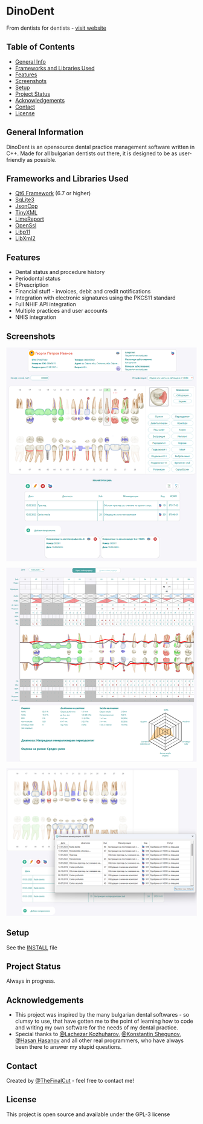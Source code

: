 # DinoDent
From dentists for dentists - [visit website](https://www.dinodent.bg/)

## Table of Contents
* [General Info](#general-information)
* [Frameworks and Libraries Used](#frameworks-and-libraries-used)
* [Features](#features)
* [Screenshots](#screenshots)
* [Setup](#setup)
* [Project Status](#project-status)
* [Acknowledgements](#acknowledgements)
* [Contact](#contact)
* [License](#license)


## General Information

DinoDent is an opensource dental practice management software written in C++. Made for all bulgarian dentists out there, it is designed to be as user-friendly as possible.


## Frameworks and Libraries Used
- [Qt6 Framework](https://www.qt.io/) (6.7 or higher)
- [SqLite3](https://github.com/sqlite/sqlite)
- [JsonCpp](https://github.com/open-source-parsers/jsoncpp)
- [TinyXML](https://sourceforge.net/projects/tinyxml/)
- [LimeReport](https://github.com/fralx/LimeReport)
- [OpenSsl](https://github.com/openssl/openssl)
- [Libp11](https://github.com/OpenSC/libp11)
- [LibXml2](https://github.com/GNOME/libxml2)



## Features
- Dental status and procedure history
- Periodontal status
- EPrescription
- Financial stuff - invoices, debit and credit notifications
- Integration with electronic signatures using the PKCS11 standard
- Full NHIF API integration
- Multiple practices and user accounts
- NHIS integration

## Screenshots

![Alt text](/screenshots/scr1.png?raw=true)

![Alt text](/screenshots/scr2.png?raw=true)

![Alt text](/screenshots/scr3.png?raw=true)

## Setup
See the [INSTALL](INSTALL.md) file


## Project Status
Always in progress.


## Acknowledgements
- This project was inspired by the many bulgarian dental softwares - so clumsy to use, that have gotten me to the point of learning how to code and writing my own software for the needs of my dental practice.
- Special thanks to [@Lachezar Kozhuharov](https://github.com/lk0z), [@Konstantin Shegunov](https://github.com/kshegunov), [@Hasan Hasanov](https://github.com/hasan-hasanov) and all other real programmers, who have always been there to answer my stupid questions.

## Contact
Created by [@TheFinalCut](https://github.com/thefinalcutbg) - feel free to contact me!

## License
This project is open source and available under the GPL-3 license

